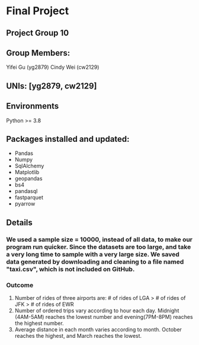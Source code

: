 # Final Project

## Project Group 10
## Group Members:
  Yifei Gu (yg2879)
  Cindy Wei (cw2129)
  
## UNIs: [yg2879, cw2129]
  
## Environments
  Python >= 3.8

## Packages installed and updated:
-  Pandas
-  Numpy
-  SqlAlchemy
-  Matplotlib
-  geopandas
-  bs4
-  pandasql
-  fastparquet
-  pyarrow

## Details

### We used a sample size = 10000, instead of all data, to make our program run quicker. Since the datasets are too large, and take a very long time to sample with a very large size. We saved data generated by downloading and cleaning to a file named "taxi.csv", which is not included on GitHub.

### Outcome
1. Number of rides of three airports are: # of rides of LGA > # of rides of JFK > # of rides of EWR
2. Number of ordered trips vary according to hour each day. Midnight (4AM-5AM) reaches the lowest number and evening(7PM-8PM) reaches the highest number.
3. Average distance in each month varies according to month. October reaches the highest, and March reaches the lowest.
  
  
